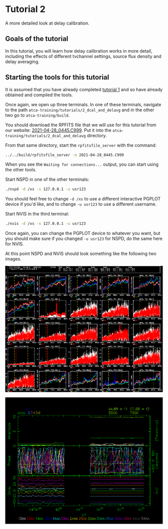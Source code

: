 # Tutorial 2
A more detailed look at delay calibration.

## Goals of the tutorial

In this tutorial, you will learn how delay calibration works in more detail,
including the effects of different tvchannel settings, source flux density and
delay averaging.

## Starting the tools for this tutorial

It is assumed that you have already completed [tutorial 1](../1_introduction/) and
so have already obtained and compiled the tools.

Once again, we open up three terminals. In one of these terminals, navigate to
the path `atca-training/tutorials/2_dcal_and_delavg` and in the other two go to
`atca-training/build`.

You should download the RPFITS file that we will use for this tutorial from
our website:
[2021-04-28_0445.C999](https://www.narrabri.atnf.csiro.au/people/Jamie.Stevens/atca-training-tutorials/2_dcal_and_delavg/2021-04-28_0445.C999). Put it into the
`atca-training/tutorials/2_dcal_and_delavg` directory.

From that same directory, start the `rpfitsfile_server` with the command:
```bash
../../build/rpfitsfile_server -n 2021-04-28_0445.C999
```

When you see the `Waiting for connections...` output, you can start using the other
tools.

Start NSPD in one of the other terminals:
```bash
./nspd -d /xs -s 127.0.0.1 -u usr123
```

You should feel free to change `-d /xs` to use a different interactive PGPLOT device
if you'd like, and to change `-u usr123` to use a different username.

Start NVIS in the third terminal:
```bash
./nvis -d /xs -s 127.0.0.1 -u usr123
```

Once again, you can change the PGPLOT device to whatever you want, but you should
make sure if you changed `-u usr123` for NSPD, do the same here for NVIS.

At this point NSPD and NVIS should look something like the following two images.

![NSPD upon startup](nspd_t2_startup.png)

![NVIS upon startup](nvis_t2_startup.png)

